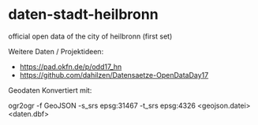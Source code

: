 # daten-stadt-heilbronn
official open data of the city of heilbronn (first set)

Weitere Daten / Projektideen:

* https://pad.okfn.de/p/odd17_hn
* https://github.com/dahilzen/Datensaetze-OpenDataDay17

Geodaten Konvertiert mit:

  ogr2ogr -f GeoJSON -s_srs epsg:31467 -t_srs epsg:4326 <geojson.datei> <daten.dbf>

